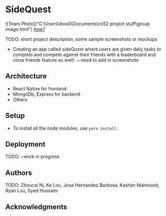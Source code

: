# SideQuest


![Team Photo]("C:\Users\iboo0\Documents\cs52 project stuff\group image.html")
[*how?*]()

TODO: short project description, some sample screenshots or mockups
- Creating an app called sideQuest where users are given daily tasks to complete and compete against their friends with
a leaderboard and close friends feature as well!. 
~ need to add in screenshots 

## Architecture

- React Native for frontend 
- MongoDb, Express for backend
- Others

## Setup
- To install all the node modules, use `yarn install`.

## Deployment

TODO: ~work in progress 

## Authors

TODO: Zhoucai Ni, Ke Lou, Jose Hernandez Barbosa, Kashan Mahmood, Ryan Luu, Syed Hussaini

## Acknowledgments
